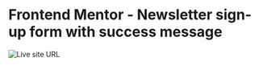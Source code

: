# Frontend Mentor - Newsletter sign-up form with success message

![Live site URL](https://newsletter-frontendmentor-carlosmarte.netlify.app/)
